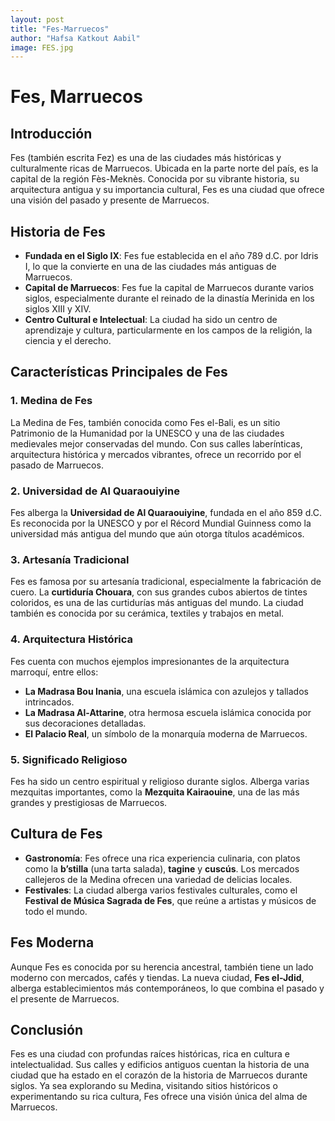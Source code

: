 ```yaml
---
layout: post
title: "Fes-Marruecos"
author: "Hafsa Katkout Aabil"
image: FES.jpg
---
```


# Fes, Marruecos

## Introducción

Fes (también escrita Fez) es una de las ciudades más históricas y culturalmente ricas de Marruecos. Ubicada en la parte norte del país, es la capital de la región Fès-Meknès. Conocida por su vibrante historia, su arquitectura antigua y su importancia cultural, Fes es una ciudad que ofrece una visión del pasado y presente de Marruecos.

## Historia de Fes

- **Fundada en el Siglo IX**: Fes fue establecida en el año 789 d.C. por Idris I, lo que la convierte en una de las ciudades más antiguas de Marruecos.
- **Capital de Marruecos**: Fes fue la capital de Marruecos durante varios siglos, especialmente durante el reinado de la dinastía Merinida en los siglos XIII y XIV.
- **Centro Cultural e Intelectual**: La ciudad ha sido un centro de aprendizaje y cultura, particularmente en los campos de la religión, la ciencia y el derecho.

## Características Principales de Fes

### 1. **Medina de Fes**
La Medina de Fes, también conocida como Fes el-Bali, es un sitio Patrimonio de la Humanidad por la UNESCO y una de las ciudades medievales mejor conservadas del mundo. Con sus calles laberínticas, arquitectura histórica y mercados vibrantes, ofrece un recorrido por el pasado de Marruecos.

### 2. **Universidad de Al Quaraouiyine**
Fes alberga la **Universidad de Al Quaraouiyine**, fundada en el año 859 d.C. Es reconocida por la UNESCO y por el Récord Mundial Guinness como la universidad más antigua del mundo que aún otorga títulos académicos.

### 3. **Artesanía Tradicional**
Fes es famosa por su artesanía tradicional, especialmente la fabricación de cuero. La **curtiduría Chouara**, con sus grandes cubos abiertos de tintes coloridos, es una de las curtidurías más antiguas del mundo. La ciudad también es conocida por su cerámica, textiles y trabajos en metal.

### 4. **Arquitectura Histórica**
Fes cuenta con muchos ejemplos impresionantes de la arquitectura marroquí, entre ellos:
- **La Madrasa Bou Inania**, una escuela islámica con azulejos y tallados intrincados.
- **La Madrasa Al-Attarine**, otra hermosa escuela islámica conocida por sus decoraciones detalladas.
- **El Palacio Real**, un símbolo de la monarquía moderna de Marruecos.

### 5. **Significado Religioso**
Fes ha sido un centro espiritual y religioso durante siglos. Alberga varias mezquitas importantes, como la **Mezquita Kairaouine**, una de las más grandes y prestigiosas de Marruecos.

## Cultura de Fes

- **Gastronomía**: Fes ofrece una rica experiencia culinaria, con platos como la **b’stilla** (una tarta salada), **tagine** y **cuscús**. Los mercados callejeros de la Medina ofrecen una variedad de delicias locales.
- **Festivales**: La ciudad alberga varios festivales culturales, como el **Festival de Música Sagrada de Fes**, que reúne a artistas y músicos de todo el mundo.

## Fes Moderna

Aunque Fes es conocida por su herencia ancestral, también tiene un lado moderno con mercados, cafés y tiendas. La nueva ciudad, **Fes el-Jdid**, alberga establecimientos más contemporáneos, lo que combina el pasado y el presente de Marruecos.

## Conclusión

Fes es una ciudad con profundas raíces históricas, rica en cultura e intelectualidad. Sus calles y edificios antiguos cuentan la historia de una ciudad que ha estado en el corazón de la historia de Marruecos durante siglos. Ya sea explorando su Medina, visitando sitios históricos o experimentando su rica cultura, Fes ofrece una visión única del alma de Marruecos.

